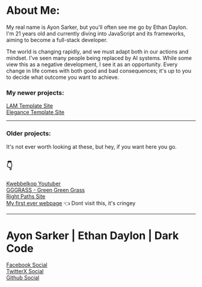 # About Me:
My real name is Ayon Sarker, but you'll often see me go by Ethan Daylon. I'm 21 years old and currently diving into JavaScript and its frameworks, aiming to become a full-stack developer.

The world is changing rapidly, and we must adapt both in our actions and mindset. 
I've seen many people being replaced by AI systems. While some view this as a negative development, I see it as an opportunity.
Every change in life comes with both good and bad consequences; it's up to you to decide what outcome you want to achieve.

### My newer projects:

[LAM Template Site](https://animelam.netlify.app/)<br>
[Elegance Template Site](https://elegance2.netlify.app/)

<hr>

### Older projects:

It's not ever worth looking at these,
but hey, if you want here you go.

## 👇

[Kwebbelkop Youtuber](https://kwebbelkop.netlify.app/)<br>
[GGGRASS - Green Green Grass](https://gggrass.netlify.app/)<br>
[Right Paths Site](https://rightpaths.netlify.app/)<br>
[My first ever webpage](https://simplewebpage.netlify.app/) 👈 Dont visit this, it's cringey

<hr>

# Ayon Sarker | Ethan Daylon | Dark Code

[Facebook Social](https://web.facebook.com/ayon.sarker.378537)<br>
[TwitterX Social](https://twitter.com/Ethan_Daylon)<br>
[Github Social](https://github.com/DarkCodeGD)
